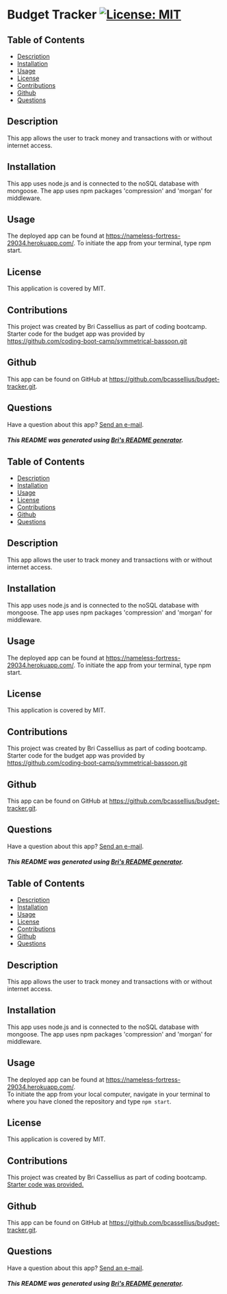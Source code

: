 # Budget Tracker [![License: MIT](https://img.shields.io/badge/License-MIT-yellow.svg)](https://opensource.org/licenses/MIT)



## Table of Contents
* [Description](#description)
* [Installation](#installation)
* [Usage](#usage)
* [License](#license)
* [Contributions](#contributing)
* [Github](#github)
* [Questions](#questions)

<a name='description'></a>
## Description
This app allows the user to track money and transactions with or without internet access.

<a name='installation'></a>
## Installation
This app uses node.js and is connected to the noSQL database with mongoose. The app uses npm packages 'compression' and 'morgan' for middleware.

<a name='usage'></a>
## Usage
The deployed app can be found at https://nameless-fortress-29034.herokuapp.com/.
To initiate the app from your terminal, type npm start.

<a name='license'></a>
## License
This application is covered by MIT.

<a name='contributions'></a>
## Contributions
This project was created by Bri Cassellius as part of coding bootcamp. Starter code for the budget app was provided by https://github.com/coding-boot-camp/symmetrical-bassoon.git

<a name='github'></a>
## Github
This app can be found on GitHub at https://github.com/bcassellius/budget-tracker.git.

<a name='questions'></a>
## Questions
Have a question about this app? [Send an e-mail](mailto:bhilliker@gmail.com).

##### This README was generated using [Bri's README generator](https://github.com/bcassellius/readme-generator).
  

## Table of Contents
* [Description](#description)
* [Installation](#installation)
* [Usage](#usage)
* [License](#license)
* [Contributions](#contributing)
* [Github](#github)
* [Questions](#questions)

<a name='description'></a>
## Description
This app allows the user to track money and transactions with or without internet access.

<a name='installation'></a>
## Installation
This app uses node.js and is connected to the noSQL database with mongoose. The app uses npm packages 'compression' and 'morgan' for middleware.

<a name='usage'></a>
## Usage
The deployed app can be found at https://nameless-fortress-29034.herokuapp.com/.
To initiate the app from your terminal, type npm start.

<a name='license'></a>
## License
This application is covered by MIT.

<a name='contributions'></a>
## Contributions
This project was created by Bri Cassellius as part of coding bootcamp. Starter code for the budget app was provided by https://github.com/coding-boot-camp/symmetrical-bassoon.git

<a name='github'></a>
## Github
This app can be found on GitHub at https://github.com/bcassellius/budget-tracker.git.

<a name='questions'></a>
## Questions
Have a question about this app? [Send an e-mail](mailto:bhilliker@gmail.com).

##### This README was generated using [Bri's README generator](https://github.com/bcassellius/readme-generator).
  

## Table of Contents
* [Description](#description)
* [Installation](#installation)
* [Usage](#usage)
* [License](#license)
* [Contributions](#contributing)
* [Github](#github)
* [Questions](#questions)

<a name='description'></a>
## Description
This app allows the user to track money and transactions with or without internet access.

<a name='installation'></a>
## Installation
This app uses node.js and is connected to the noSQL database with mongoose. The app uses npm packages 'compression' and 'morgan' for middleware.

<a name='usage'></a>
## Usage
The deployed app can be found at https://nameless-fortress-29034.herokuapp.com/.  
To initiate the app from your local computer, navigate in your terminal to where you have cloned the repository and type `npm start`.

<a name='license'></a>
## License
This application is covered by MIT.

<a name='contributions'></a>
## Contributions
This project was created by Bri Cassellius as part of coding bootcamp. [Starter code was provided.](https://github.com/coding-boot-camp/symmetrical-bassoon.git)

<a name='github'></a>
## Github
This app can be found on GitHub at https://github.com/bcassellius/budget-tracker.git.

<a name='questions'></a>
## Questions
Have a question about this app? [Send an e-mail](mailto:bhilliker@gmail.com).

##### This README was generated using [Bri's README generator](https://github.com/bcassellius/readme-generator).
  
